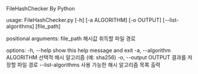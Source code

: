 FileHashChecker By Python

usage: FileHashChecker.py [-h] [-a ALGORITHM] [-o OUTPUT] [--list-algorithms] [file_path]

positional arguments:
  file_path             해시값 취득할 파일 경로

options:
  -h, --help            show this help message and exit
  -a, --algorithm ALGORITHM
                        선택적 해시 알고리즘 (예: sha256)
  -o, --output OUTPUT   결과를 저장할 파일 경로
  --list-algorithms     사용 가능한 해시 알고리즘 목록 출력